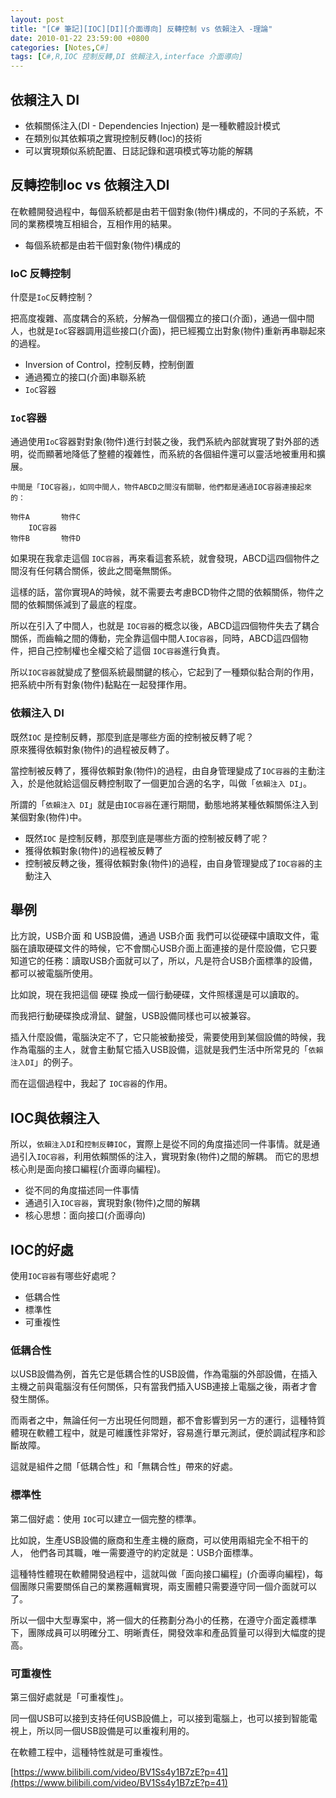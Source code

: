 ```yaml
---
layout: post
title: "[C# 筆記][IOC][DI][介面導向] 反轉控制 vs 依賴注入 -理論"
date: 2010-01-22 23:59:00 +0800
categories: [Notes,C#]
tags: [C#,R,IOC 控制反轉,DI 依賴注入,interface 介面導向]
---
```


## 依賴注入 DI
- 依賴關係注入(DI - Dependencies Injection) 是一種軟體設計模式
- 在類別似其依賴項之實現控制反轉(Ioc)的技術
- 可以實現類似系統配置、日誌記錄和選項模式等功能的解耦

## 反轉控制Ioc vs 依賴注入DI

在軟體開發過程中，每個系統都是由若干個對象(物件)構成的，不同的子系統，不同的業務模塊互相組合，互相作用的結果。

- 每個系統都是由若干個對象(物件)構成的

### IoC 反轉控制
什麼是`IoC`反轉控制？       

把高度複雜、高度耦合的系統，分解為一個個獨立的接口(介面)，通過一個中間人，也就是`IoC`容器調用這些接口(介面)，把已經獨立出對象(物件)重新再串聯起來的過程。      

- Inversion of Control，控制反轉，控制倒置
- 通過獨立的接口(介面)串聯系統
- `IoC`容器

### `IoC`容器
通過使用`IoC`容器對對象(物件)進行封裝之後，我們系統內部就實現了對外部的透明，從而顯著地降低了整體的複雜性，而系統的各個組件還可以靈活地被重用和擴展。   

```
中間是「IOC容器」，如同中間人，物件ABCD之間沒有關聯，他們都是通過IOC容器連接起來的：

物件A       物件C
    IOC容器
物件B       物件D
``` 

如果現在我拿走這個 `IOC容器`，再來看這套系統，就會發現，ABCD這四個物件之間沒有任何耦合關係，彼此之間毫無關係。      

這樣的話，當你實現A的時候，就不需要去考慮BCD物件之間的依賴關係，物件之間的依賴關係減到了最底的程度。        

所以在引入了中間人，也就是 `IOC容器`的概念以後，ABCD這四個物件失去了耦合關係，而齒輪之間的傳動，完全靠這個中間人`IOC容器`，同時，ABCD這四個物件，把自己控制權也全權交給了這個 `IOC容器`進行負責。       

所以`IOC容器`就變成了整個系統最關鍵的核心，它起到了一種類似黏合劑的作用，把系統中所有對象(物件)黏點在一起發揮作用。

### 依賴注入 DI

既然`IOC` 是控制反轉，那麼到底是哪些方面的控制被反轉了呢？  
原來獲得依賴對象(物件)的過程被反轉了。      

當控制被反轉了，獲得依賴對象(物件)的過程，由自身管理變成了`IOC容器`的主動注入，於是他就給這個反轉控制取了一個更加合適的名字，叫做「`依賴注入 DI`」。        

所謂的「`依賴注入 DI`」就是由`IOC容器`在運行期間，動態地將某種依賴關係注入到某個對象(物件)中。

- 既然`IOC` 是控制反轉，那麼到底是哪些方面的控制被反轉了呢？
- 獲得依賴對象(物件)的過程被反轉了
- 控制被反轉之後，獲得依賴對象(物件)的過程，由自身管理變成了`IOC容器`的主動注入

## 舉例
比方說，USB介面 和 USB設備，通過 USB介面 我們可以從硬碟中讀取文件，電腦在讀取硬碟文件的時候，它不會關心USB介面上面連接的是什麼設備，它只要知道它的任務：讀取USB介面就可以了，所以，凡是符合USB介面標準的設備，都可以被電腦所使用。      

比如說，現在我把這個 硬碟 換成一個行動硬碟，文件照樣還是可以讀取的。        

而我把行動硬碟換成滑鼠、鍵盤，USB設備同樣也可以被兼容。     

插入什麼設備，電腦決定不了，它只能被動接受，需要使用到某個設備的時候，我作為電腦的主人，就會主動幫它插入USB設備，這就是我們生活中所常見的「`依賴注入DI`」的例子。       

而在這個過程中，我起了 `IOC容器`的作用。        

## IOC與依賴注入

所以，`依賴注入DI`和`控制反轉IOC`，實際上是從不同的角度描述同一件事情。就是通過引入`IOC容器`，利用依賴關係的注入，實現對象(物件)之間的解耦。 而它的思想核心則是面向接口編程(介面導向編程)。


- 從不同的角度描述同一件事情
- 通過引入`IOC容器`，實現對象(物件)之間的解耦
- 核心思想：面向接口(介面導向)

## IOC的好處
使用`IOC容器`有哪些好處呢？     

- 低耦合性
- 標準性
- 可重複性

### 低耦合性
以USB設備為例，首先它是低耦合性的USB設備，作為電腦的外部設備，在插入主機之前與電腦沒有任何關係，只有當我們插入USB連接上電腦之後，兩者才會發生關係。     

而兩者之中，無論任何一方出現任何問題，都不會影響到另一方的運行，這種特質體現在軟體工程中，就是可維護性非常好，容易進行單元測試，便於調試程序和診斷故障。        

這就是組件之間「低耦合性」和「無耦合性」帶來的好處。        

### 標準性
第二個好處：使用 `IOC`可以建立一個完整的標準。      

比如說，生產USB設備的廠商和生產主機的廠商，可以使用兩組完全不相干的人，
他們各司其職，唯一需要遵守的約定就是：USB介面標準。     

這種特性體現在軟體開發過程中，這就叫做「面向接口編程」(介面導向編程)，每個團隊只需要關係自己的業務邏輯實現，兩支團體只需要遵守同一個介面就可以了。      

所以一個中大型專案中，將一個大的任務劃分為小的任務，在遵守介面定義標準下，團隊成員可以明確分工、明晰責任，開發效率和產品質量可以得到大幅度的提高。      

### 可重複性
第三個好處就是「可重複性」。        

同一個USB可以接到支持任何USB設備上，可以接到電腦上，也可以接到智能電視上，所以同一個USB設備是可以重複利用的。       

在軟體工程中，這種特性就是可重複性。

[https://www.bilibili.com/video/BV1Ss4y1B7zE?p=41](https://www.bilibili.com/video/BV1Ss4y1B7zE?p=41)